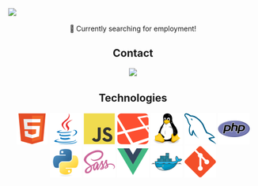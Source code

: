 <img src="https://raw.githubusercontent.com/kazulu/kazulu/master/Antonio%20Acu%C3%B1a%20Prieto.png">

<p align="center">💪 Currently searching for employment!</p>

<h2 align="center">Contact</h2>

<p align="center">
  <a href="https://www.linkedin.com/in/antonio-acuna-prieto/">
    <img src="https://image.flaticon.com/icons/svg/174/174857.svg" width="64px">
  </a>
</p>
  
<h2 align="center">Technologies</h2>

<p align="center">
  <img src="https://raw.githubusercontent.com/devicons/devicon/master/icons/html5/html5-original.svg" width="64px"></img>
  <img src="https://raw.githubusercontent.com/devicons/devicon/master/icons/java/java-original.svg" width="64px"></img>
  <img src="https://raw.githubusercontent.com/devicons/devicon/master/icons/javascript/javascript-original.svg" width="64px"></img>
  <img src="https://raw.githubusercontent.com/devicons/devicon/master/icons/laravel/laravel-plain.svg" width="64px"></img>
  <img src="https://raw.githubusercontent.com/devicons/devicon/master/icons/linux/linux-original.svg" width="64px"></img>
  <img src="https://raw.githubusercontent.com/devicons/devicon/master/icons/mysql/mysql-original.svg" width="64px"></img>
  <img src="https://raw.githubusercontent.com/devicons/devicon/master/icons/php/php-original.svg" width="64px"></img>
  <img src="https://raw.githubusercontent.com/devicons/devicon/master/icons/python/python-original.svg" width="64px"></img>
  <img src="https://raw.githubusercontent.com/devicons/devicon/master/icons/sass/sass-original.svg" width="64px"></img>
  <img src="https://raw.githubusercontent.com/devicons/devicon/master/icons/vuejs/vuejs-original.svg" width="64px"></img>
  <img src="https://raw.githubusercontent.com/devicons/devicon/master/icons/docker/docker-original.svg" width="64px"></img>
  <img src="https://raw.githubusercontent.com/devicons/devicon/master/icons/git/git-original.svg" width="64px"></img>
</p>
